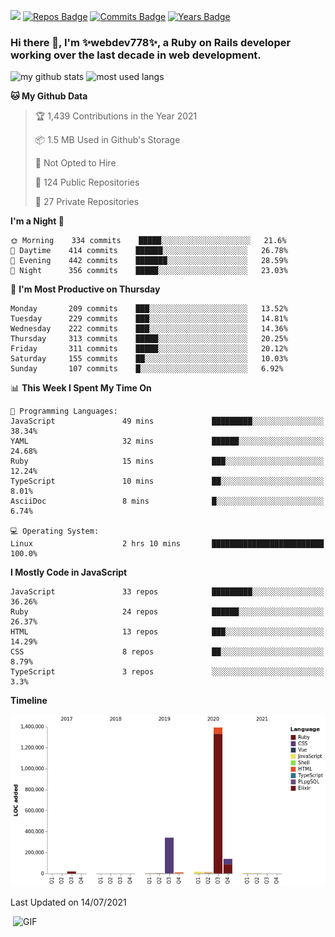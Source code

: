 ![](https://visitor-badge.glitch.me/badge?page_id=webdev778.webdev778)
[![Repos Badge](https://badges.pufler.dev/repos/webdev778)](https://badges.pufler.dev)
[![Commits Badge](https://badges.pufler.dev/commits/monthly/webdev778)](https://badges.pufler.dev)
[![Years Badge](https://badges.pufler.dev/years/webdev778)](https://badges.pufler.dev)
### Hi there 👋, I'm ✨webdev778✨, a Ruby on Rails developer working over the last decade in web development.


![my github stats](https://github-readme-stats.vercel.app/api?username=webdev778&show_icons=true&theme=tokyonight&line_height=27)
![most used langs](https://github-readme-stats.vercel.app/api/top-langs/?username=webdev778&hide=css,html&theme=tokyonight)

<!--START_SECTION:waka-->
**🐱 My Github Data** 

> 🏆 1,439 Contributions in the Year 2021
 > 
> 📦 1.5 MB Used in Github's Storage 
 > 
> 🚫 Not Opted to Hire
 > 
> 📜 124 Public Repositories 
 > 
> 🔑 27 Private Repositories  
 > 
**I'm a Night 🦉** 

```text
🌞 Morning    334 commits    █████░░░░░░░░░░░░░░░░░░░░   21.6% 
🌆 Daytime    414 commits    ██████░░░░░░░░░░░░░░░░░░░   26.78% 
🌃 Evening    442 commits    ███████░░░░░░░░░░░░░░░░░░   28.59% 
🌙 Night      356 commits    █████░░░░░░░░░░░░░░░░░░░░   23.03%

```
📅 **I'm Most Productive on Thursday** 

```text
Monday       209 commits    ███░░░░░░░░░░░░░░░░░░░░░░   13.52% 
Tuesday      229 commits    ███░░░░░░░░░░░░░░░░░░░░░░   14.81% 
Wednesday    222 commits    ███░░░░░░░░░░░░░░░░░░░░░░   14.36% 
Thursday     313 commits    █████░░░░░░░░░░░░░░░░░░░░   20.25% 
Friday       311 commits    █████░░░░░░░░░░░░░░░░░░░░   20.12% 
Saturday     155 commits    ██░░░░░░░░░░░░░░░░░░░░░░░   10.03% 
Sunday       107 commits    █░░░░░░░░░░░░░░░░░░░░░░░░   6.92%

```


📊 **This Week I Spent My Time On** 

```text
💬 Programming Languages: 
JavaScript               49 mins             █████████░░░░░░░░░░░░░░░░   38.34% 
YAML                     32 mins             ██████░░░░░░░░░░░░░░░░░░░   24.68% 
Ruby                     15 mins             ███░░░░░░░░░░░░░░░░░░░░░░   12.24% 
TypeScript               10 mins             ██░░░░░░░░░░░░░░░░░░░░░░░   8.01% 
AsciiDoc                 8 mins              █░░░░░░░░░░░░░░░░░░░░░░░░   6.74%

💻 Operating System: 
Linux                    2 hrs 10 mins       █████████████████████████   100.0%

```

**I Mostly Code in JavaScript** 

```text
JavaScript               33 repos            █████████░░░░░░░░░░░░░░░░   36.26% 
Ruby                     24 repos            ██████░░░░░░░░░░░░░░░░░░░   26.37% 
HTML                     13 repos            ███░░░░░░░░░░░░░░░░░░░░░░   14.29% 
CSS                      8 repos             ██░░░░░░░░░░░░░░░░░░░░░░░   8.79% 
TypeScript               3 repos             ░░░░░░░░░░░░░░░░░░░░░░░░░   3.3%

```


**Timeline**

![Chart not found](https://raw.githubusercontent.com/webdev778/webdev778/master/charts/bar_graph.png) 


 Last Updated on 14/07/2021
<!--END_SECTION:waka-->

<img align="right" alt="GIF" src="https://github.com/webdev778/webdev778/blob/main/code.gif?raw=true" width="500" height="320" />

<!--
**webdev778/webdev778** is a ✨ _special_ ✨ repository because its `README.md` (this file) appears on your GitHub profile.

Here are some ideas to get you started:

- 🔭 I’m currently working on ...
- 🌱 I’m currently learning ...
- 👯 I’m looking to collaborate on ...
- 🤔 I’m looking for help with ...
- 💬 Ask me about ...
- 📫 How to reach me: ...
- 😄 Pronouns: ...
- ⚡ Fun fact: ...
-->
